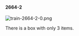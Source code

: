 #### 2664-2
![train-2664-2-0.png](https://github.com/lil-lab/nlvr/raw/master/nlvr/train/images/23/train-2664-2-0.png "train-2664-2-0.png")

There is a box with only 3 items.